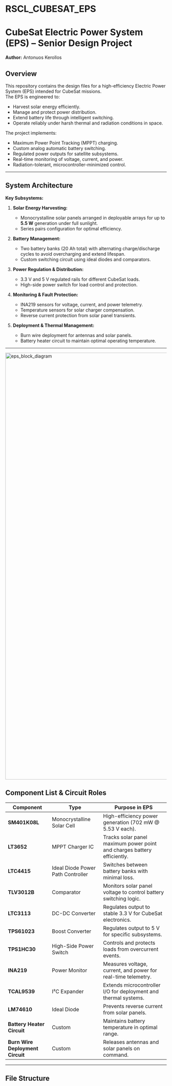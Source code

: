 # RSCL_CUBESAT_EPS
# CubeSat Electric Power System (EPS) – Senior Design Project

**Author:** Antonuos Kerollos  

## Overview
This repository contains the design files for a high-efficiency Electric Power System (EPS) intended for CubeSat missions.  
The EPS is engineered to:
- Harvest solar energy efficiently.
- Manage and protect power distribution.
- Extend battery life through intelligent switching.
- Operate reliably under harsh thermal and radiation conditions in space.

The project implements:
- Maximum Power Point Tracking (MPPT) charging.
- Custom analog automatic battery switching.
- Regulated power outputs for satellite subsystems.
- Real-time monitoring of voltage, current, and power.
- Radiation-tolerant, microcontroller-minimized control.

---

## System Architecture

**Key Subsystems:**
1. **Solar Energy Harvesting:**  
   - Monocrystalline solar panels arranged in deployable arrays for up to **5.5 W** generation under full sunlight.
   - Series pairs configuration for optimal efficiency.

2. **Battery Management:**  
   - Two battery banks (20 Ah total) with alternating charge/discharge cycles to avoid overcharging and extend lifespan.
   - Custom switching circuit using ideal diodes and comparators.

3. **Power Regulation & Distribution:**  
   - 3.3 V and 5 V regulated rails for different CubeSat loads.
   - High-side power switch for load control and protection.

4. **Monitoring & Fault Protection:**  
   - INA219 sensors for voltage, current, and power telemetry.
   - Temperature sensors for solar charger compensation.
   - Reverse current protection from solar panel transients.

5. **Deployment & Thermal Management:**  
   - Burn wire deployment for antennas and solar panels.
   - Battery heater circuit to maintain optimal operating temperature.

---
<img width="2724" height="1333" alt="eps_block_diagram" src="https://github.com/user-attachments/assets/831d38fd-ddaa-4bf9-a6d9-41fa69f4dce5" />

## Component List & Circuit Roles

| Component | Type | Purpose in EPS |
|-----------|------|----------------|
| **SM401K08L** | Monocrystalline Solar Cell | High-efficiency power generation (702 mW @ 5.53 V each). |
| **LT3652** | MPPT Charger IC | Tracks solar panel maximum power point and charges battery efficiently. |
| **LTC4415** | Ideal Diode Power Path Controller | Switches between battery banks with minimal loss. |
| **TLV3012B** | Comparator | Monitors solar panel voltage to control battery switching logic. |
| **LTC3113** | DC-DC Converter | Regulates output to stable 3.3 V for CubeSat electronics. |
| **TPS61023** | Boost Converter | Regulates output to 5 V for specific subsystems. |
| **TPS1HC30** | High-Side Power Switch | Controls and protects loads from overcurrent events. |
| **INA219** | Power Monitor | Measures voltage, current, and power for real-time telemetry. |
| **TCAL9539** | I²C Expander | Extends microcontroller I/O for deployment and thermal systems. |
| **LM74610** | Ideal Diode | Prevents reverse current from solar panels. |
| **Battery Heater Circuit** | Custom | Maintains battery temperature in optimal range. |
| **Burn Wire Deployment Circuit** | Custom | Releases antennas and solar panels on command. |

---
## File Structure

